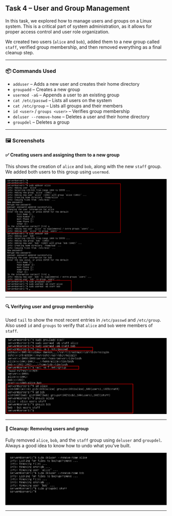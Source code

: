 ## Task 4 – User and Group Management

In this task, we explored how to manage users and groups on a Linux system. This is a critical part of system administration, as it allows for proper access control and user role organization.

We created two users (`alice` and `bob`), added them to a new group called `staff`, verified group membership, and then removed everything as a final cleanup step.

---

### 📦 Commands Used

- `adduser` – Adds a new user and creates their home directory
- `groupadd` – Creates a new group
- `usermod -aG` – Appends a user to an existing group
- `cat /etc/passwd` – Lists all users on the system
- `cat /etc/group` – Lists all groups and their members
- `id <user>` / `groups <user>` – Verifies group membership
- `deluser --remove-home` – Deletes a user and their home directory
- `groupdel` – Deletes a group

---

### 🖼️ Screenshots

#### ✅ Creating users and assigning them to a new group
This shows the creation of `alice` and `bob`, along with the new `staff` group. We added both users to this group using `usermod`.

![Creating users and group](screenshots/useradd.png)

---

#### 🔍 Verifying user and group membership
Used `tail` to show the most recent entries in `/etc/passwd` and `/etc/group`. Also used `id` and `groups` to verify that `alice` and `bob` were members of `staff`.

![Confirming users and group](screenshots/confirmadds.png)

---

#### 🧹 Cleanup: Removing users and group
Fully removed `alice`, `bob`, and the `staff` group using `deluser` and `groupdel`. Always a good idea to know how to undo what you’ve built.

![Cleanup](screenshots/undo.png)

---


